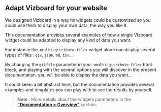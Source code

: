 
## Adapt Vizboard for your website

We designed Vizboard in a way its widgets could be customized so you could use them to display your own data, the way you like it.

This documentation provides several examples of how a single Vizboard widget could be adapted to display any kind of data you want.

For instance the `<multi-gitribute-file>` widget alone can display several types of files : `csv`, `json`, `md`, `tsv`...

By changing the `gitfile` parameter in your `<multi-gitribute-file>` html block, and playing with the several options you will discover in the present documentation, you will be able to display the data you want...

It could seem a bit abstract here, but the documentation provides several examples and templates you can play with to see the results by yourself.

> **Note** : More details about the widgets parameters in the **["Documentation > Overview"](/docs-widgets-overview)** section.
